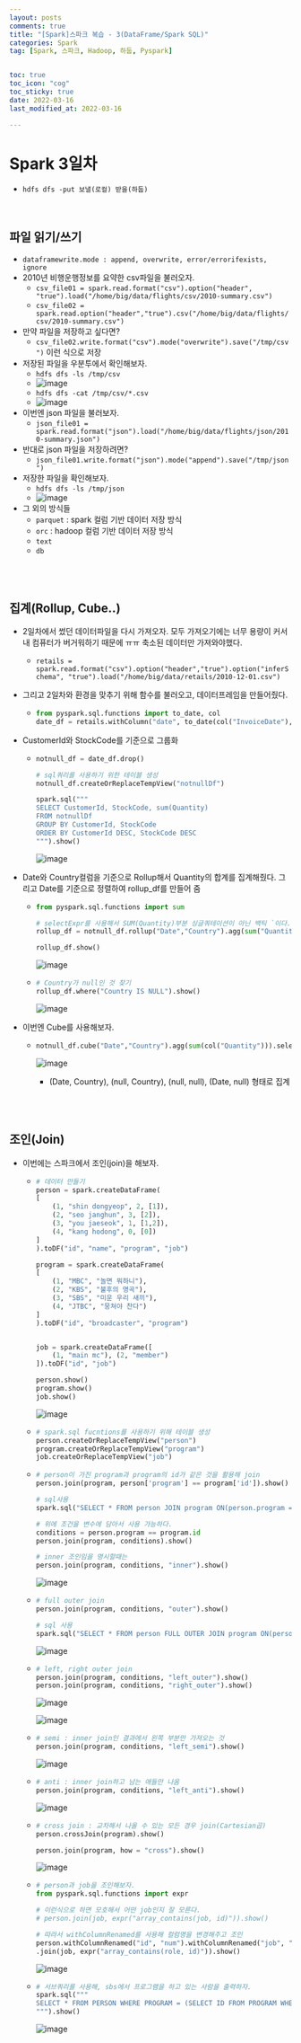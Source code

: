 ```yaml
---
layout: posts
comments: true
title: "[Spark]스파크 복습 - 3(DataFrame/Spark SQL)"
categories: Spark
tag: [Spark, 스파크, Hadoop, 하둡, Pyspark]


toc: true
toc_icon: "cog"
toc_sticky: true
date: 2022-03-16
last_modified_at: 2022-03-16

---
```




# Spark 3일차

* `hdfs dfs -put 보낼(로컬) 받을(하둡)`



<br>

##  파일 읽기/쓰기

* `dataframewrite.mode : append, overwrite, error/errorifexists, ignore`
* 2010년 비행운행정보를 요약한 csv파일을 불러오자.
  * `csv_file01 = spark.read.format("csv").option("header", "true").load("/home/big/data/flights/csv/2010-summary.csv")`
  * `csv_file02 = spark.read.option("header","true").csv("/home/big/data/flights/csv/2010-summary.csv")`
* 만약 파일을 저장하고 싶다면?
  * `csv_file02.write.format("csv").mode("overwrite").save("/tmp/csv")` 이런 식으로 저장
* 저장된 파일을 우분투에서 확인해보자.
  * `hdfs dfs -ls /tmp/csv`
  * ![image](https://user-images.githubusercontent.com/75322297/158492830-cf638b6f-c289-4047-991c-7d63cf533bfc.png)
  * `hdfs dfs -cat /tmp/csv/*.csv`
  * ![image](https://user-images.githubusercontent.com/75322297/158492909-69c7e637-3d1d-40af-b60c-fafcf6954f1a.png)
* 이번엔 json 파일을 불러보자.
  * `json_file01 = spark.read.format("json").load("/home/big/data/flights/json/2010-summary.json")`
* 반대로 json 파일을 저장하려면?
  * `json_file01.write.format("json").mode("append").save("/tmp/json")`
* 저장한 파일을 확인해보자.
  * `hdfs dfs -ls /tmp/json`
  * ![image](https://user-images.githubusercontent.com/75322297/158493555-2ea24534-c7d3-4eda-b52f-381e3f6abadf.png)
* 그 외의 방식들
  * `parquet` : spark 컬럼 기반 데이터 저장 방식
  * `orc` : hadoop 컬럼 기반 데이터 저장 방식
  * `text` 
  * `db` 





<br>

<br>

## 집계(Rollup, Cube..)

* 2일차에서 썼던 데이터파일을 다시 가져오자. 모두 가져오기에는 너무 용량이 커서 내 컴퓨터가 버거워하기 때문에 ㅠㅠ 축소된 데이터만 가져와야했다.

  * `retails = spark.read.format("csv").option("header","true").option("inferSchema", "true").load("/home/big/data/retails/2010-12-01.csv")`

* 그리고 2일차와 환경을 맞추기 위해 함수를 불러오고, 데이터프레임을 만들어줬다.

  * ```python
    from pyspark.sql.functions import to_date, col
    date_df = retails.withColumn("date", to_date(col("InvoiceDate"), "yyyy-MM-dd HH:mm:ss"))
    ```

* CustomerId와 StockCode를 기준으로 그룹화

  * ```python
    notnull_df = date_df.drop()
    
    # sql쿼리를 사용하기 위한 테이블 생성
    notnull_df.createOrReplaceTempView("notnullDf")
    
    spark.sql("""
    SELECT CustomerId, StockCode, sum(Quantity)
    FROM notnullDf
    GROUP BY CustomerId, StockCode
    ORDER BY CustomerId DESC, StockCode DESC
    """).show()
    ```

    ![image](https://user-images.githubusercontent.com/75322297/158529642-9dc7ea3a-343e-424a-a50d-6242a70402c8.png)

* Date와 Country컬럼을 기준으로 Rollup해서 Quantity의 합계를 집계해줬다. 그리고 Date를 기준으로 정렬하여 rollup_df를 만들어 줌

  * ```python
    from pyspark.sql.functions import sum
    
    # selectExpr를 사용해서 SUM(Quantity)부분 싱글쿼테이션이 아닌 백틱 `이다.
    rollup_df = notnull_df.rollup("Date","Country").agg(sum("Quantity")).selectExpr("Date","Country","`SUM(Quantity)` as total_quantity").orderBy("Date")
    
    rollup_df.show()
    ```

    ![image](https://user-images.githubusercontent.com/75322297/158530544-4adc6fd9-2f0e-4060-987c-2d43763ec955.png)

  * ```python
    # Country가 null인 것 찾기
    rollup_df.where("Country IS NULL").show()
    ```

    ![image](https://user-images.githubusercontent.com/75322297/158530690-95b54160-ab93-458f-acd4-7fb44c310a0e.png)

* 이번엔 Cube를 사용해보자.

  * ```python
    notnull_df.cube("Date","Country").agg(sum(col("Quantity"))).select("Date","Country","SUM(Quantity)").show()
    ```

    ![image](https://user-images.githubusercontent.com/75322297/158531193-c00b2698-fd02-4b5e-b7f8-2e37d7981e59.png)

    * (Date, Country), (null, Country), (null, null), (Date, null) 형태로 집계





<br>

<br>

## 조인(Join)

* 이번에는 스파크에서 조인(join)을 해보자.

  * ```python
    # 데이터 만들기
    person = spark.createDataFrame(
    [
        (1, "shin dongyeop", 2, [1]),
        (2, "seo janghun", 3, [2]),
        (3, "you jaeseok", 1, [1,2]),
        (4, "kang hodong", 0, [0])
    ]
    ).toDF("id", "name", "program", "job")
    
    program = spark.createDataFrame(
    [
        (1, "MBC", "놀면 뭐하니"),
        (2, "KBS", "불후의 명곡"),
        (3, "SBS", "미운 우리 새끼"),
        (4, "JTBC", "뭉쳐야 찬다")
    ]
    ).toDF("id", "broadcaster", "program")
    
    
    job = spark.createDataFrame([
        (1, "main mc"), (2, "member")
    ]).toDF("id", "job")
    
    person.show()
    program.show()
    job.show()
    ```

    ![image](https://user-images.githubusercontent.com/75322297/158532337-49ab2c4f-ca56-4e59-8050-0b55dba81771.png)

  * ```python
    # spark.sql fucntions를 사용하기 위해 테이블 생성
    person.createOrReplaceTempView("person")
    program.createOrReplaceTempView("program")
    job.createOrReplaceTempView("job")
    ```

  * ```python
    # person이 가진 program과 program의 id가 같은 것을 활용해 join
    person.join(program, person['program'] == program['id']).show()
    
    # sql사용
    spark.sql("SELECT * FROM person JOIN program ON(person.program = program.id)").show()
    
    # 위에 조건을 변수에 담아서 사용 가능하다.
    conditions = person.program == program.id
    person.join(program, conditions).show()
    
    # inner 조인임을 명시할때는
    person.join(program, conditions, "inner").show()
    ```

    ![image](https://user-images.githubusercontent.com/75322297/158537461-bbe9a790-7b6e-4c87-b830-f12a7421f4b8.png)

  * ```python
    # full outer join
    person.join(program, conditions, "outer").show()
    
    # sql 사용
    spark.sql("SELECT * FROM person FULL OUTER JOIN program ON(person.program = program.id)").show()
    ```

    ![image](https://user-images.githubusercontent.com/75322297/158538354-1f9aed81-a331-4469-a3e4-1b48e3d95471.png)

  * ```python
    # left, right outer join
    person.join(program, conditions, "left_outer").show()
    person.join(program, conditions, "right_outer").show()
    ```

    ![image](https://user-images.githubusercontent.com/75322297/158538920-769e3a0a-c8b7-4102-8caf-d7da48a63c84.png)

    ![image](https://user-images.githubusercontent.com/75322297/158538959-0037b56f-3e39-484d-ba42-162469367b15.png)

  * ```python
    # semi : inner join인 결과에서 왼쪽 부분만 가져오는 것
    person.join(program, conditions, "left_semi").show()
    ```

    ![image](https://user-images.githubusercontent.com/75322297/158539298-479e2c4b-0a1b-464a-a34e-dca3095d7f20.png)

  * ```python
    # anti : inner join하고 남는 애들만 나옴
    person.join(program, conditions, "left_anti").show()
    ```

    ![image](https://user-images.githubusercontent.com/75322297/158539434-16ceac76-b210-40bf-91de-2d4a5d557084.png)

  * ```python
    # cross join : 교차해서 나올 수 있는 모든 경우 join(Cartesian곱)
    person.crossJoin(program).show()
    
    person.join(program, how = "cross").show()
    ```

    ![image](https://user-images.githubusercontent.com/75322297/158539739-e30d0fa4-7b84-4ed2-9860-05f571b51a22.png)

  * ```python
    # person과 job을 조인해보자.
    from pyspark.sql.functions import expr
    
    # 이런식으로 하면 모호해서 어떤 job인지 잘 모른다.
    # person.join(job, expr("array_contains(job, id)")).show()
    
    # 따라서 withColumnRenamed를 사용해 컬럼명을 변경해주고 조인
    person.withColumnRenamed("id", "num").withColumnRenamed("job", "role")\
    .join(job, expr("array_contains(role, id)")).show()
    ```

    ![image](https://user-images.githubusercontent.com/75322297/158541139-10b53287-4f30-4bb5-80a3-78c5cf4844cf.png)

  * ```python
    # 서브쿼리를 사용해, sbs에서 프로그램을 하고 있는 사람을 출력하자.
    spark.sql("""
    SELECT * FROM PERSON WHERE PROGRAM = (SELECT ID FROM PROGRAM WHERE BROADCASTER = 'SBS')
    """).show()
    ```

    ![image](https://user-images.githubusercontent.com/75322297/158541752-b8b859d9-bf85-4eda-8eb4-3d411edc7b9e.png)
